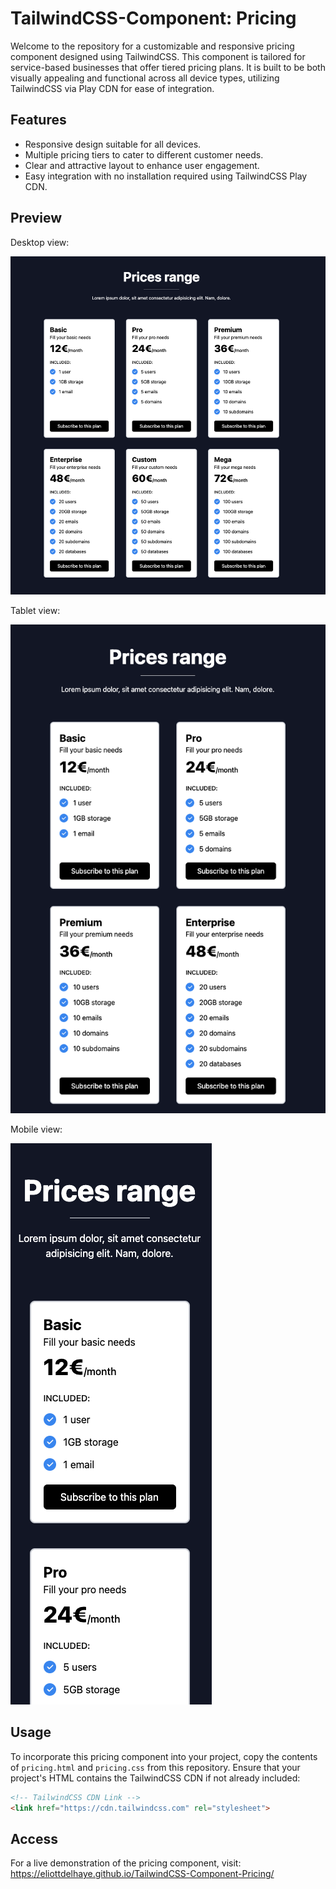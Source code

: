 # TailwindCSS-Component: Pricing

Welcome to the repository for a customizable and responsive pricing component designed using TailwindCSS. 
This component is tailored for service-based businesses that offer tiered pricing plans. 
It is built to be both visually appealing and functional across all device types, utilizing TailwindCSS via Play CDN for ease of integration.

## Features

- Responsive design suitable for all devices.
- Multiple pricing tiers to cater to different customer needs.
- Clear and attractive layout to enhance user engagement.
- Easy integration with no installation required using TailwindCSS Play CDN.

## Preview

Desktop view:

![Desktop View](captures/Capture-1.png)

Tablet view:

![Tablet View](captures/Capture-2.png)

Mobile view:

![Mobile View](captures/Capture-3.png)

## Usage

To incorporate this pricing component into your project, copy the contents of `pricing.html` and `pricing.css` from this repository. Ensure that your project's HTML contains the TailwindCSS CDN if not already included:

```html
<!-- TailwindCSS CDN Link -->
<link href="https://cdn.tailwindcss.com" rel="stylesheet">
```

## Access

For a live demonstration of the pricing component, visit: https://eliottdelhaye.github.io/TailwindCSS-Component-Pricing/
